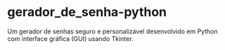 # gerador_de_senha-python
Um gerador de senhas seguro e personalizável desenvolvido em Python com interface gráfica (GUI) usando Tkinter.
